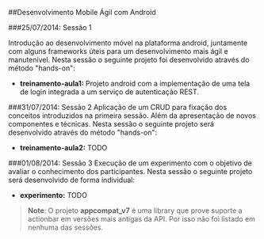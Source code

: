 ##Desenvolvimento Mobile Ágil com Android

###25/07/2014: Sessão 1

Introdução ao desenvolvimento móvel na plataforma android, juntamente com alguns frameworks úteis para um desenvolvimento mais ágil e manutenível. Nesta sessão o seguinte projeto foi desenvolvido através do método "hands-on":
+ <b>treinamento-aula1:</b> Projeto android com a implementação de uma tela de login integrada a um serviço de autenticação REST.

###31/07/2014: Sessão 2
Aplicação de um CRUD para fixação dos conceitos introduzidos na primeira sessão. Além da apresentação de novos componentes e técnicas. Nesta sessão o seguinte projeto será desenvolvido através do método "hands-on":
+ <b>treinamento-aula2:</b> TODO

###01/08/2014: Sessão 3
Execução de um experimento com o objetivo de avaliar o conhecimento dos participantes. Nesta sessão o seguinte projeto será desenvolvido de forma individual:
+ <b>experimento:</b> TODO



> **Note**: O projeto <b>appcompat_v7</b> é uma library que prove suporte a actionbar em versões mais antigas da API. Por isso não foi listado em nenhuma das sessões.
